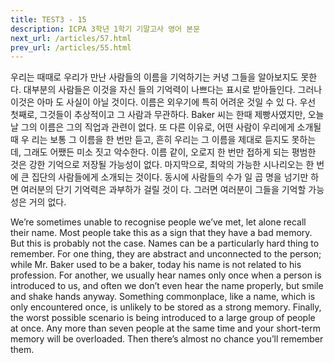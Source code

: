 ```yaml
---
title: TEST3 - 15
description: ICPA 3학년 1학기 기말고사 영어 본문
next_url: /articles/57.html
prev_url: /articles/55.html
---
```


우리는 때때로 우리가 만난 사람들의 이름을 기억하기는 커녕 그들을 알아보지도 못한다. 대부분의 사람들은 이것을 자신 들의 기억력이 나쁘다는 표시로 받아들인다. 그러나 이것은 아마 도 사실이 아닐 것이다. 이름은 외우기에 특히 어려운 것일 수 있 다. 우선 첫째로, 그것들이 추상적이고 그 사람과 무관하다. Baker 씨는 한때 제빵사였지만, 오늘날 그의 이름은 그의 직업과 관련이 없다. 또 다른 이유로, 어떤 사람이 우리에게 소개될 때 우 리는 보통 그 이름을 한 번만 듣고, 흔히 우리는 그 이름을 제대로 듣지도 못하는데, 그래도 어쨌든 미소 짓고 악수한다. 이름 같이, 오로지 한 번만 접하게 되는 평범한 것은 강한 기억으로 저장될 가능성이 없다. 마지막으로, 최악의 가능한 시나리오는 한 번에 큰 집단의 사람들에게 소개되는 것이다. 동시에 사람들의 수가 일 곱 명을 넘기만 하면 여러분의 단기 기억력은 과부하가 걸릴 것이 다. 그러면 여러분이 그들을 기억할 가능성은 거의 없다.

We’re sometimes unable to recognise people we’ve met, let alone recall their name. Most people take this as a sign that they have a bad memory. But this is probably not the case. Names can be a particularly hard thing to remember. For one thing, they are abstract and unconnected to the person; while Mr. Baker used to be a baker, today his name is not related to his profession. For another, we usually hear names only once when a person is introduced to us, and often we don’t even hear the name properly, but smile and shake hands anyway. Something commonplace, like a name, which is only encountered once, is unlikely to be stored as a strong memory. Finally, the worst possible scenario is being introduced to a large group of people at once. Any more than seven people at the same time and your short-term memory will be overloaded. Then there’s almost no chance you’ll remember them.
